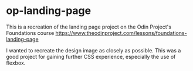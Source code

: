 # op-landing-page

This is a recreation of the landing page project on the Odin Project's Foundations course
https://www.theodinproject.com/lessons/foundations-landing-page

I wanted to recreate the design image as closely as possible.
This was a good project for gaining further CSS experience, especially the use of flexbox.
